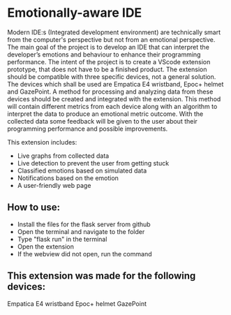 # Emotionally-aware IDE

Modern IDE:s (Integrated development environment) are technically smart from the computer's perspective but not from an emotional perspective. The main goal of the project is to develop an IDE that can interpret the developer’s emotions and behaviour to enhance their programming performance. The intent of the project is to create a VScode extension prototype, that does not have to be a finished product. The extension should be compatible with three specific devices, not a general solution. The devices which shall be used are Empatica E4 wristband, Epoc+ helmet and GazePoint. A method for processing and analyzing data from these devices should be created and integrated with the extension. This method will contain different metrics from each device along with an algorithm to interpret the data to produce an emotional metric outcome. With the collected data some feedback will be given to the user about their programming performance and possible improvements. 

This extension includes:
- Live graphs from collected data
- Live detection to prevent the user from getting stuck
- Classified emotions based on simulated data
- Notifications based on the emotion
- A user-friendly web page

## How to use:
- Install the files for the flask server from github
- Open the terminal and navigate to the folder
- Type "flask run" in the terminal
- Open the extension
- If the webview did not open, run the command


## This extension was made for the following devices:
Empatica E4 wristband
Epoc+ helmet
GazePoint


